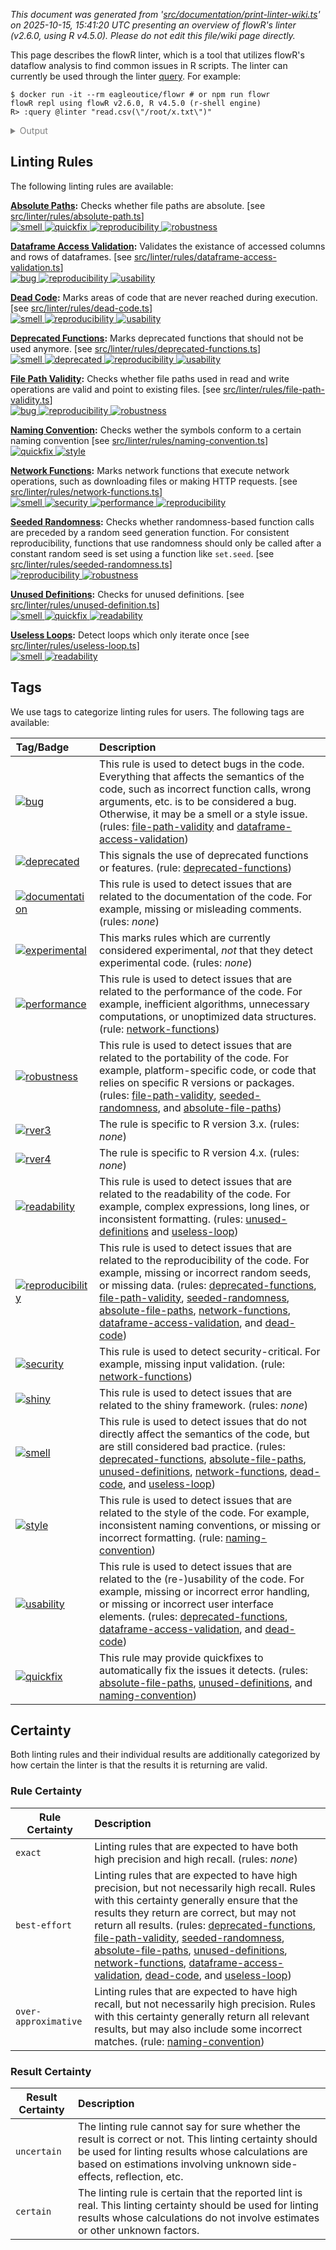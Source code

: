 _This document was generated from '[src/documentation/print-linter-wiki.ts](https://github.com/flowr-analysis/flowr/tree/main//src/documentation/print-linter-wiki.ts)' on 2025-10-15, 15:41:20 UTC presenting an overview of flowR's linter (v2.6.0, using R v4.5.0). Please do not edit this file/wiki page directly._

This page describes the flowR linter, which is a tool that utilizes flowR's dataflow analysis to find common issues in R scripts. The linter can currently be used through the linter [query](https://github.com/flowr-analysis/flowr/wiki/Query%20API).
For example:



```shell
$ docker run -it --rm eagleoutice/flowr # or npm run flowr 
flowR repl using flowR v2.6.0, R v4.5.0 (r-shell engine)
R> :query @linter "read.csv(\"/root/x.txt\")"
```

<details>
<summary style='color:gray'>Output</summary>


```text
Query: [;1mlinter[0m (14 ms)
   ╰ **Deprecated Functions** (deprecated-functions):
       ╰ Error during execution of Rule: unable to parse R code (see the log for more information) for request {"request":"text","content":"@linter read.csv(\"/root/x.txt\")"}}
 Report a Bug: https://github.com/flowr-analysis/flowr/issues/new?body=%3C!%2D%2D%20Please%20describe%20your%20issue%20in%20more%20detail%20below!%20%2D%2D%3E%0A%0A%0A%3C!%2D%2D%20Automatically%20generated%20issue%20metadata%2C%20please%20do%20not%20edit%20or%20delete%20content%20below%20this%20line%20%2D%2D%3E%0A%2D%2D%2D%0A%0AflowR%20version%3A%202.6.0%0Anode%20version%3A%20v22.14.0%0Anode%20arch%3A%20x64%0Anode%20platform%3A%20linux%0Amessage%3A%20%60unable%20to%20parse%20R%20code%20%28see%20the%20log%20for%20more%20information%29%20for%20request%20%7B%22request%22%3A%22text%22%2C%22content%22%3A%22%40linter%20read.csv%28%5C%22%2Froot%2Fx.txt%5C%22%29%22%7D%7D%60%0Astack%20trace%3A%0A%60%60%60%0A%20%20%20%20at%20guard%20%28%3C%3E%2Fsrc%2Futil%2Fassert.ts%3A75%3A9%29%0A%20%20%20%20at%20guardRetrievedOutput%20%28%3C%3E%2Fsrc%2Fr%2Dbridge%2Fretriever.ts%3A210%3A7%29%0A%20%20%20%20at%20%2Fhome%2Frunner%2Fwork%2Fflowr%2Fflowr%2Fsrc%2Fr%2Dbridge%2Fretriever.ts%3A174%3A4%0A%20%20%20%20at%20processTicksAndRejections%20%28node%3Ainternal%2Fprocess%2Ftask_queues%3A105%3A5%29%0A%20%20%20%20at%20async%20Object.parseRequests%20%5Bas%20processor%5D%20%28%3C%3E%2Fsrc%2Fr%2Dbridge%2Fparser.ts%3A58%3A18%29%0A%20%20%20%20at%20async%20PipelineExecutor.nextStep%20%28%3C%3E%2Fsrc%2Fcore%2Fpipeline%2Dexecutor.ts%3A205%3A25%29%0A%20%20%20%20at%20async%20FlowrAnalyzerCache.runTapeUntil%20%28%3C%3E%2Fsrc%2Fproject%2Fcache%2Fflowr%2Danalyzer%2Dcache.ts%3A99%3A4%29%0A%20%20%20%20at%20async%20getAllNodes%20%28%3C%3E%2Fsrc%2Fsearch%2Fsearch%2Dexecutor%2Fsearch%2Dgenerators.ts%3A47%3A20%29%0A%60%60%60%0A%0A%2D%2D%2D%0A%09
   ╰ **File Path Validity** (file-path-validity):
       ╰ Error during execution of Rule: Cannot read properties of undefined (reading 'library')
   ╰ **Seeded Randomness** (seeded-randomness):
       ╰ Error during execution of Rule: unable to parse R code (see the log for more information) for request {"request":"text","content":"@linter read.csv(\"/root/x.txt\")"}}
 Report a Bug: https://github.com/flowr-analysis/flowr/issues/new?body=%3C!%2D%2D%20Please%20describe%20your%20issue%20in%20more%20detail%20below!%20%2D%2D%3E%0A%0A%0A%3C!%2D%2D%20Automatically%20generated%20issue%20metadata%2C%20please%20do%20not%20edit%20or%20delete%20content%20below%20this%20line%20%2D%2D%3E%0A%2D%2D%2D%0A%0AflowR%20version%3A%202.6.0%0Anode%20version%3A%20v22.14.0%0Anode%20arch%3A%20x64%0Anode%20platform%3A%20linux%0Amessage%3A%20%60unable%20to%20parse%20R%20code%20%28see%20the%20log%20for%20more%20information%29%20for%20request%20%7B%22request%22%3A%22text%22%2C%22content%22%3A%22%40linter%20read.csv%28%5C%22%2Froot%2Fx.txt%5C%22%29%22%7D%7D%60%0Astack%20trace%3A%0A%60%60%60%0A%20%20%20%20at%20guard%20%28%3C%3E%2Fsrc%2Futil%2Fassert.ts%3A75%3A9%29%0A%20%20%20%20at%20guardRetrievedOutput%20%28%3C%3E%2Fsrc%2Fr%2Dbridge%2Fretriever.ts%3A210%3A7%29%0A%20%20%20%20at%20%2Fhome%2Frunner%2Fwork%2Fflowr%2Fflowr%2Fsrc%2Fr%2Dbridge%2Fretriever.ts%3A174%3A4%0A%20%20%20%20at%20processTicksAndRejections%20%28node%3Ainternal%2Fprocess%2Ftask_queues%3A105%3A5%29%0A%20%20%20%20at%20async%20Object.parseRequests%20%5Bas%20processor%5D%20%28%3C%3E%2Fsrc%2Fr%2Dbridge%2Fparser.ts%3A58%3A18%29%0A%20%20%20%20at%20async%20PipelineExecutor.nextStep%20%28%3C%3E%2Fsrc%2Fcore%2Fpipeline%2Dexecutor.ts%3A205%3A25%29%0A%20%20%20%20at%20async%20FlowrAnalyzerCache.runTapeUntil%20%28%3C%3E%2Fsrc%2Fproject%2Fcache%2Fflowr%2Danalyzer%2Dcache.ts%3A99%3A4%29%0A%20%20%20%20at%20async%20getAllNodes%20%28%3C%3E%2Fsrc%2Fsearch%2Fsearch%2Dexecutor%2Fsearch%2Dgenerators.ts%3A47%3A20%29%0A%60%60%60%0A%0A%2D%2D%2D%0A%09
   ╰ **Absolute Paths** (absolute-file-paths):
       ╰ Error during execution of Rule: Cannot read properties of undefined (reading 'library')
   ╰ **Unused Definitions** (unused-definitions):
       ╰ Error during execution of Rule: unable to parse R code (see the log for more information) for request {"request":"text","content":"@linter read.csv(\"/root/x.txt\")"}}
 Report a Bug: https://github.com/flowr-analysis/flowr/issues/new?body=%3C!%2D%2D%20Please%20describe%20your%20issue%20in%20more%20detail%20below!%20%2D%2D%3E%0A%0A%0A%3C!%2D%2D%20Automatically%20generated%20issue%20metadata%2C%20please%20do%20not%20edit%20or%20delete%20content%20below%20this%20line%20%2D%2D%3E%0A%2D%2D%2D%0A%0AflowR%20version%3A%202.6.0%0Anode%20version%3A%20v22.14.0%0Anode%20arch%3A%20x64%0Anode%20platform%3A%20linux%0Amessage%3A%20%60unable%20to%20parse%20R%20code%20%28see%20the%20log%20for%20more%20information%29%20for%20request%20%7B%22request%22%3A%22text%22%2C%22content%22%3A%22%40linter%20read.csv%28%5C%22%2Froot%2Fx.txt%5C%22%29%22%7D%7D%60%0Astack%20trace%3A%0A%60%60%60%0A%20%20%20%20at%20guard%20%28%3C%3E%2Fsrc%2Futil%2Fassert.ts%3A75%3A9%29%0A%20%20%20%20at%20guardRetrievedOutput%20%28%3C%3E%2Fsrc%2Fr%2Dbridge%2Fretriever.ts%3A210%3A7%29%0A%20%20%20%20at%20%2Fhome%2Frunner%2Fwork%2Fflowr%2Fflowr%2Fsrc%2Fr%2Dbridge%2Fretriever.ts%3A174%3A4%0A%20%20%20%20at%20processTicksAndRejections%20%28node%3Ainternal%2Fprocess%2Ftask_queues%3A105%3A5%29%0A%20%20%20%20at%20async%20Object.parseRequests%20%5Bas%20processor%5D%20%28%3C%3E%2Fsrc%2Fr%2Dbridge%2Fparser.ts%3A58%3A18%29%0A%20%20%20%20at%20async%20PipelineExecutor.nextStep%20%28%3C%3E%2Fsrc%2Fcore%2Fpipeline%2Dexecutor.ts%3A205%3A25%29%0A%20%20%20%20at%20async%20FlowrAnalyzerCache.runTapeUntil%20%28%3C%3E%2Fsrc%2Fproject%2Fcache%2Fflowr%2Danalyzer%2Dcache.ts%3A99%3A4%29%0A%20%20%20%20at%20async%20getAllNodes%20%28%3C%3E%2Fsrc%2Fsearch%2Fsearch%2Dexecutor%2Fsearch%2Dgenerators.ts%3A47%3A20%29%0A%60%60%60%0A%0A%2D%2D%2D%0A%09
   ╰ **Naming Convention** (naming-convention):
       ╰ Error during execution of Rule: unable to parse R code (see the log for more information) for request {"request":"text","content":"@linter read.csv(\"/root/x.txt\")"}}
 Report a Bug: https://github.com/flowr-analysis/flowr/issues/new?body=%3C!%2D%2D%20Please%20describe%20your%20issue%20in%20more%20detail%20below!%20%2D%2D%3E%0A%0A%0A%3C!%2D%2D%20Automatically%20generated%20issue%20metadata%2C%20please%20do%20not%20edit%20or%20delete%20content%20below%20this%20line%20%2D%2D%3E%0A%2D%2D%2D%0A%0AflowR%20version%3A%202.6.0%0Anode%20version%3A%20v22.14.0%0Anode%20arch%3A%20x64%0Anode%20platform%3A%20linux%0Amessage%3A%20%60unable%20to%20parse%20R%20code%20%28see%20the%20log%20for%20more%20information%29%20for%20request%20%7B%22request%22%3A%22text%22%2C%22content%22%3A%22%40linter%20read.csv%28%5C%22%2Froot%2Fx.txt%5C%22%29%22%7D%7D%60%0Astack%20trace%3A%0A%60%60%60%0A%20%20%20%20at%20guard%20%28%3C%3E%2Fsrc%2Futil%2Fassert.ts%3A75%3A9%29%0A%20%20%20%20at%20guardRetrievedOutput%20%28%3C%3E%2Fsrc%2Fr%2Dbridge%2Fretriever.ts%3A210%3A7%29%0A%20%20%20%20at%20%2Fhome%2Frunner%2Fwork%2Fflowr%2Fflowr%2Fsrc%2Fr%2Dbridge%2Fretriever.ts%3A174%3A4%0A%20%20%20%20at%20processTicksAndRejections%20%28node%3Ainternal%2Fprocess%2Ftask_queues%3A105%3A5%29%0A%20%20%20%20at%20async%20Object.parseRequests%20%5Bas%20processor%5D%20%28%3C%3E%2Fsrc%2Fr%2Dbridge%2Fparser.ts%3A58%3A18%29%0A%20%20%20%20at%20async%20PipelineExecutor.nextStep%20%28%3C%3E%2Fsrc%2Fcore%2Fpipeline%2Dexecutor.ts%3A205%3A25%29%0A%20%20%20%20at%20async%20FlowrAnalyzerCache.runTapeUntil%20%28%3C%3E%2Fsrc%2Fproject%2Fcache%2Fflowr%2Danalyzer%2Dcache.ts%3A99%3A4%29%0A%20%20%20%20at%20async%20getAllNodes%20%28%3C%3E%2Fsrc%2Fsearch%2Fsearch%2Dexecutor%2Fsearch%2Dgenerators.ts%3A47%3A20%29%0A%60%60%60%0A%0A%2D%2D%2D%0A%09
   ╰ **Network Functions** (network-functions):
       ╰ Error during execution of Rule: unable to parse R code (see the log for more information) for request {"request":"text","content":"@linter read.csv(\"/root/x.txt\")"}}
 Report a Bug: https://github.com/flowr-analysis/flowr/issues/new?body=%3C!%2D%2D%20Please%20describe%20your%20issue%20in%20more%20detail%20below!%20%2D%2D%3E%0A%0A%0A%3C!%2D%2D%20Automatically%20generated%20issue%20metadata%2C%20please%20do%20not%20edit%20or%20delete%20content%20below%20this%20line%20%2D%2D%3E%0A%2D%2D%2D%0A%0AflowR%20version%3A%202.6.0%0Anode%20version%3A%20v22.14.0%0Anode%20arch%3A%20x64%0Anode%20platform%3A%20linux%0Amessage%3A%20%60unable%20to%20parse%20R%20code%20%28see%20the%20log%20for%20more%20information%29%20for%20request%20%7B%22request%22%3A%22text%22%2C%22content%22%3A%22%40linter%20read.csv%28%5C%22%2Froot%2Fx.txt%5C%22%29%22%7D%7D%60%0Astack%20trace%3A%0A%60%60%60%0A%20%20%20%20at%20guard%20%28%3C%3E%2Fsrc%2Futil%2Fassert.ts%3A75%3A9%29%0A%20%20%20%20at%20guardRetrievedOutput%20%28%3C%3E%2Fsrc%2Fr%2Dbridge%2Fretriever.ts%3A210%3A7%29%0A%20%20%20%20at%20%2Fhome%2Frunner%2Fwork%2Fflowr%2Fflowr%2Fsrc%2Fr%2Dbridge%2Fretriever.ts%3A174%3A4%0A%20%20%20%20at%20processTicksAndRejections%20%28node%3Ainternal%2Fprocess%2Ftask_queues%3A105%3A5%29%0A%20%20%20%20at%20async%20Object.parseRequests%20%5Bas%20processor%5D%20%28%3C%3E%2Fsrc%2Fr%2Dbridge%2Fparser.ts%3A58%3A18%29%0A%20%20%20%20at%20async%20PipelineExecutor.nextStep%20%28%3C%3E%2Fsrc%2Fcore%2Fpipeline%2Dexecutor.ts%3A205%3A25%29%0A%20%20%20%20at%20async%20FlowrAnalyzerCache.runTapeUntil%20%28%3C%3E%2Fsrc%2Fproject%2Fcache%2Fflowr%2Danalyzer%2Dcache.ts%3A99%3A4%29%0A%20%20%20%20at%20async%20getAllNodes%20%28%3C%3E%2Fsrc%2Fsearch%2Fsearch%2Dexecutor%2Fsearch%2Dgenerators.ts%3A47%3A20%29%0A%60%60%60%0A%0A%2D%2D%2D%0A%09
   ╰ **Dataframe Access Validation** (dataframe-access-validation):
       ╰ Error during execution of Rule: unable to parse R code (see the log for more information) for request {"request":"text","content":"@linter read.csv(\"/root/x.txt\")"}}
 Report a Bug: https://github.com/flowr-analysis/flowr/issues/new?body=%3C!%2D%2D%20Please%20describe%20your%20issue%20in%20more%20detail%20below!%20%2D%2D%3E%0A%0A%0A%3C!%2D%2D%20Automatically%20generated%20issue%20metadata%2C%20please%20do%20not%20edit%20or%20delete%20content%20below%20this%20line%20%2D%2D%3E%0A%2D%2D%2D%0A%0AflowR%20version%3A%202.6.0%0Anode%20version%3A%20v22.14.0%0Anode%20arch%3A%20x64%0Anode%20platform%3A%20linux%0Amessage%3A%20%60unable%20to%20parse%20R%20code%20%28see%20the%20log%20for%20more%20information%29%20for%20request%20%7B%22request%22%3A%22text%22%2C%22content%22%3A%22%40linter%20read.csv%28%5C%22%2Froot%2Fx.txt%5C%22%29%22%7D%7D%60%0Astack%20trace%3A%0A%60%60%60%0A%20%20%20%20at%20guard%20%28%3C%3E%2Fsrc%2Futil%2Fassert.ts%3A75%3A9%29%0A%20%20%20%20at%20guardRetrievedOutput%20%28%3C%3E%2Fsrc%2Fr%2Dbridge%2Fretriever.ts%3A210%3A7%29%0A%20%20%20%20at%20%2Fhome%2Frunner%2Fwork%2Fflowr%2Fflowr%2Fsrc%2Fr%2Dbridge%2Fretriever.ts%3A174%3A4%0A%20%20%20%20at%20processTicksAndRejections%20%28node%3Ainternal%2Fprocess%2Ftask_queues%3A105%3A5%29%0A%20%20%20%20at%20async%20Object.parseRequests%20%5Bas%20processor%5D%20%28%3C%3E%2Fsrc%2Fr%2Dbridge%2Fparser.ts%3A58%3A18%29%0A%20%20%20%20at%20async%20PipelineExecutor.nextStep%20%28%3C%3E%2Fsrc%2Fcore%2Fpipeline%2Dexecutor.ts%3A205%3A25%29%0A%20%20%20%20at%20async%20FlowrAnalyzerCache.runTapeUntil%20%28%3C%3E%2Fsrc%2Fproject%2Fcache%2Fflowr%2Danalyzer%2Dcache.ts%3A99%3A4%29%0A%20%20%20%20at%20async%20getAllNodes%20%28%3C%3E%2Fsrc%2Fsearch%2Fsearch%2Dexecutor%2Fsearch%2Dgenerators.ts%3A47%3A20%29%0A%60%60%60%0A%0A%2D%2D%2D%0A%09
   ╰ **Dead Code** (dead-code):
       ╰ Error during execution of Rule: unable to parse R code (see the log for more information) for request {"request":"text","content":"@linter read.csv(\"/root/x.txt\")"}}
 Report a Bug: https://github.com/flowr-analysis/flowr/issues/new?body=%3C!%2D%2D%20Please%20describe%20your%20issue%20in%20more%20detail%20below!%20%2D%2D%3E%0A%0A%0A%3C!%2D%2D%20Automatically%20generated%20issue%20metadata%2C%20please%20do%20not%20edit%20or%20delete%20content%20below%20this%20line%20%2D%2D%3E%0A%2D%2D%2D%0A%0AflowR%20version%3A%202.6.0%0Anode%20version%3A%20v22.14.0%0Anode%20arch%3A%20x64%0Anode%20platform%3A%20linux%0Amessage%3A%20%60unable%20to%20parse%20R%20code%20%28see%20the%20log%20for%20more%20information%29%20for%20request%20%7B%22request%22%3A%22text%22%2C%22content%22%3A%22%40linter%20read.csv%28%5C%22%2Froot%2Fx.txt%5C%22%29%22%7D%7D%60%0Astack%20trace%3A%0A%60%60%60%0A%20%20%20%20at%20guard%20%28%3C%3E%2Fsrc%2Futil%2Fassert.ts%3A75%3A9%29%0A%20%20%20%20at%20guardRetrievedOutput%20%28%3C%3E%2Fsrc%2Fr%2Dbridge%2Fretriever.ts%3A210%3A7%29%0A%20%20%20%20at%20%2Fhome%2Frunner%2Fwork%2Fflowr%2Fflowr%2Fsrc%2Fr%2Dbridge%2Fretriever.ts%3A174%3A4%0A%20%20%20%20at%20processTicksAndRejections%20%28node%3Ainternal%2Fprocess%2Ftask_queues%3A105%3A5%29%0A%20%20%20%20at%20async%20Object.parseRequests%20%5Bas%20processor%5D%20%28%3C%3E%2Fsrc%2Fr%2Dbridge%2Fparser.ts%3A58%3A18%29%0A%20%20%20%20at%20async%20PipelineExecutor.nextStep%20%28%3C%3E%2Fsrc%2Fcore%2Fpipeline%2Dexecutor.ts%3A205%3A25%29%0A%20%20%20%20at%20async%20FlowrAnalyzerCache.runTapeUntil%20%28%3C%3E%2Fsrc%2Fproject%2Fcache%2Fflowr%2Danalyzer%2Dcache.ts%3A99%3A4%29%0A%20%20%20%20at%20async%20getAllNodes%20%28%3C%3E%2Fsrc%2Fsearch%2Fsearch%2Dexecutor%2Fsearch%2Dgenerators.ts%3A47%3A20%29%0A%60%60%60%0A%0A%2D%2D%2D%0A%09
   ╰ **Useless Loops** (useless-loop):
       ╰ Error during execution of Rule: unable to parse R code (see the log for more information) for request {"request":"text","content":"@linter read.csv(\"/root/x.txt\")"}}
 Report a Bug: https://github.com/flowr-analysis/flowr/issues/new?body=%3C!%2D%2D%20Please%20describe%20your%20issue%20in%20more%20detail%20below!%20%2D%2D%3E%0A%0A%0A%3C!%2D%2D%20Automatically%20generated%20issue%20metadata%2C%20please%20do%20not%20edit%20or%20delete%20content%20below%20this%20line%20%2D%2D%3E%0A%2D%2D%2D%0A%0AflowR%20version%3A%202.6.0%0Anode%20version%3A%20v22.14.0%0Anode%20arch%3A%20x64%0Anode%20platform%3A%20linux%0Amessage%3A%20%60unable%20to%20parse%20R%20code%20%28see%20the%20log%20for%20more%20information%29%20for%20request%20%7B%22request%22%3A%22text%22%2C%22content%22%3A%22%40linter%20read.csv%28%5C%22%2Froot%2Fx.txt%5C%22%29%22%7D%7D%60%0Astack%20trace%3A%0A%60%60%60%0A%20%20%20%20at%20guard%20%28%3C%3E%2Fsrc%2Futil%2Fassert.ts%3A75%3A9%29%0A%20%20%20%20at%20guardRetrievedOutput%20%28%3C%3E%2Fsrc%2Fr%2Dbridge%2Fretriever.ts%3A210%3A7%29%0A%20%20%20%20at%20%2Fhome%2Frunner%2Fwork%2Fflowr%2Fflowr%2Fsrc%2Fr%2Dbridge%2Fretriever.ts%3A174%3A4%0A%20%20%20%20at%20processTicksAndRejections%20%28node%3Ainternal%2Fprocess%2Ftask_queues%3A105%3A5%29%0A%20%20%20%20at%20async%20Object.parseRequests%20%5Bas%20processor%5D%20%28%3C%3E%2Fsrc%2Fr%2Dbridge%2Fparser.ts%3A58%3A18%29%0A%20%20%20%20at%20async%20PipelineExecutor.nextStep%20%28%3C%3E%2Fsrc%2Fcore%2Fpipeline%2Dexecutor.ts%3A205%3A25%29%0A%20%20%20%20at%20async%20FlowrAnalyzerCache.runTapeUntil%20%28%3C%3E%2Fsrc%2Fproject%2Fcache%2Fflowr%2Danalyzer%2Dcache.ts%3A99%3A4%29%0A%20%20%20%20at%20async%20getAllNodes%20%28%3C%3E%2Fsrc%2Fsearch%2Fsearch%2Dexecutor%2Fsearch%2Dgenerators.ts%3A47%3A20%29%0A%60%60%60%0A%0A%2D%2D%2D%0A%09
[;3mAll queries together required ≈14 ms (1ms accuracy, total 17 ms)[0m[0m
```



The linter will analyze the code and return any issues found.
Formatted more nicely, this returns:




```json
[ { "type": "linter" } ]
```


(This query can be shortened to `@linter` when used within the REPL command <span title="Description (Repl Command): Query the given R code, start with 'file://' to indicate a file. The query is to be a valid query in json format (use 'help' to get more information).">`:query`</span>).



_Results (prettified and summarized):_

Query: **linter** (27 ms)\
&nbsp;&nbsp;&nbsp;╰ **Deprecated Functions** (deprecated-functions):\
&nbsp;&nbsp;&nbsp;&nbsp;&nbsp;&nbsp;&nbsp;╰ _Metadata_: <code>{"totalCalls":0,"totalFunctionDefinitions":0,"searchTimeMs":14,"processTimeMs":0}</code>\
&nbsp;&nbsp;&nbsp;╰ **File Path Validity** (file-path-validity):\
&nbsp;&nbsp;&nbsp;&nbsp;&nbsp;&nbsp;&nbsp;╰ certain:\
&nbsp;&nbsp;&nbsp;&nbsp;&nbsp;&nbsp;&nbsp;&nbsp;&nbsp;&nbsp;&nbsp;╰ Path `/root/x.txt` at 1.1-23\
&nbsp;&nbsp;&nbsp;&nbsp;&nbsp;&nbsp;&nbsp;╰ _Metadata_: <code>{"totalReads":1,"totalUnknown":0,"totalWritesBeforeAlways":0,"totalValid":0,"searchTimeMs":5,"processTimeMs":0}</code>\
&nbsp;&nbsp;&nbsp;╰ **Seeded Randomness** (seeded-randomness):\
&nbsp;&nbsp;&nbsp;&nbsp;&nbsp;&nbsp;&nbsp;╰ _Metadata_: <code>{"consumerCalls":0,"callsWithFunctionProducers":0,"callsWithAssignmentProducers":0,"callsWithNonConstantProducers":0,"searchTimeMs":1,"processTimeMs":0}</code>\
&nbsp;&nbsp;&nbsp;╰ **Absolute Paths** (absolute-file-paths):\
&nbsp;&nbsp;&nbsp;&nbsp;&nbsp;&nbsp;&nbsp;╰ certain:\
&nbsp;&nbsp;&nbsp;&nbsp;&nbsp;&nbsp;&nbsp;&nbsp;&nbsp;&nbsp;&nbsp;╰ Path `/root/x.txt` at 1.1-23\
&nbsp;&nbsp;&nbsp;&nbsp;&nbsp;&nbsp;&nbsp;╰ _Metadata_: <code>{"totalConsidered":1,"totalUnknown":0,"searchTimeMs":2,"processTimeMs":0}</code>\
&nbsp;&nbsp;&nbsp;╰ **Unused Definitions** (unused-definitions):\
&nbsp;&nbsp;&nbsp;&nbsp;&nbsp;&nbsp;&nbsp;╰ _Metadata_: <code>{"totalConsidered":0,"searchTimeMs":0,"processTimeMs":0}</code>\
&nbsp;&nbsp;&nbsp;╰ **Naming Convention** (naming-convention):\
&nbsp;&nbsp;&nbsp;&nbsp;&nbsp;&nbsp;&nbsp;╰ _Metadata_: <code>{"numMatches":0,"numBreak":0,"searchTimeMs":0,"processTimeMs":0}</code>\
&nbsp;&nbsp;&nbsp;╰ **Network Functions** (network-functions):\
&nbsp;&nbsp;&nbsp;&nbsp;&nbsp;&nbsp;&nbsp;╰ _Metadata_: <code>{"totalCalls":0,"totalFunctionDefinitions":0,"searchTimeMs":0,"processTimeMs":1}</code>\
&nbsp;&nbsp;&nbsp;╰ **Dataframe Access Validation** (dataframe-access-validation):\
&nbsp;&nbsp;&nbsp;&nbsp;&nbsp;&nbsp;&nbsp;╰ _Metadata_: <code>{"numOperations":0,"numAccesses":0,"totalAccessed":0,"searchTimeMs":0,"processTimeMs":2}</code>\
&nbsp;&nbsp;&nbsp;╰ **Dead Code** (dead-code):\
&nbsp;&nbsp;&nbsp;&nbsp;&nbsp;&nbsp;&nbsp;╰ _Metadata_: <code>{"consideredNodes":5,"searchTimeMs":1,"processTimeMs":0}</code>\
&nbsp;&nbsp;&nbsp;╰ **Useless Loops** (useless-loop):\
&nbsp;&nbsp;&nbsp;&nbsp;&nbsp;&nbsp;&nbsp;╰ _Metadata_: <code>{"numOfUselessLoops":0,"searchTimeMs":0,"processTimeMs":0}</code>\
_All queries together required ≈27 ms (1ms accuracy, total 29 ms)_

<details> <summary style="color:gray">Show Detailed Results as Json</summary>

The analysis required _28.6 ms_ (including parsing and normalization and the query) within the generation environment.	

In general, the JSON contains the Ids of the nodes in question as they are present in the normalized AST or the dataflow graph of flowR.
Please consult the [Interface](https://github.com/flowr-analysis/flowr/wiki/Interface) wiki page for more information on how to get those.




```json
{
  "linter": {
    "results": {
      "deprecated-functions": {
        "results": [],
        ".meta": {
          "totalCalls": 0,
          "totalFunctionDefinitions": 0,
          "searchTimeMs": 14,
          "processTimeMs": 0
        }
      },
      "file-path-validity": {
        "results": [
          {
            "range": [
              1,
              1,
              1,
              23
            ],
            "filePath": "/root/x.txt",
            "certainty": "certain"
          }
        ],
        ".meta": {
          "totalReads": 1,
          "totalUnknown": 0,
          "totalWritesBeforeAlways": 0,
          "totalValid": 0,
          "searchTimeMs": 5,
          "processTimeMs": 0
        }
      },
      "seeded-randomness": {
        "results": [],
        ".meta": {
          "consumerCalls": 0,
          "callsWithFunctionProducers": 0,
          "callsWithAssignmentProducers": 0,
          "callsWithNonConstantProducers": 0,
          "searchTimeMs": 1,
          "processTimeMs": 0
        }
      },
      "absolute-file-paths": {
        "results": [
          {
            "certainty": "certain",
            "filePath": "/root/x.txt",
            "range": [
              1,
              1,
              1,
              23
            ]
          }
        ],
        ".meta": {
          "totalConsidered": 1,
          "totalUnknown": 0,
          "searchTimeMs": 2,
          "processTimeMs": 0
        }
      },
      "unused-definitions": {
        "results": [],
        ".meta": {
          "totalConsidered": 0,
          "searchTimeMs": 0,
          "processTimeMs": 0
        }
      },
      "naming-convention": {
        "results": [],
        ".meta": {
          "numMatches": 0,
          "numBreak": 0,
          "searchTimeMs": 0,
          "processTimeMs": 0
        }
      },
      "network-functions": {
        "results": [],
        ".meta": {
          "totalCalls": 0,
          "totalFunctionDefinitions": 0,
          "searchTimeMs": 0,
          "processTimeMs": 1
        }
      },
      "dataframe-access-validation": {
        "results": [],
        ".meta": {
          "numOperations": 0,
          "numAccesses": 0,
          "totalAccessed": 0,
          "searchTimeMs": 0,
          "processTimeMs": 2
        }
      },
      "dead-code": {
        "results": [],
        ".meta": {
          "consideredNodes": 5,
          "searchTimeMs": 1,
          "processTimeMs": 0
        }
      },
      "useless-loop": {
        "results": [],
        ".meta": {
          "numOfUselessLoops": 0,
          "searchTimeMs": 0,
          "processTimeMs": 0
        }
      }
    },
    ".meta": {
      "timing": 27
    }
  },
  ".meta": {
    "timing": 27
  }
}
```



</details>





	
		

</details>



<h2 id="linting-rules">Linting Rules</h2>

The following linting rules are available:



**[Absolute Paths](https://github.com/flowr-analysis/flowr/wiki/lint-absolute-file-paths):** Checks whether file paths are absolute. [see <a href="https://github.com/flowr-analysis/flowr/tree/main//src/linter/rules/absolute-path.ts#L115">src/linter/rules/absolute-path.ts</a>]\
	<span title="This rule is used to detect issues that do not directly affect the semantics of the code, but are still considered bad practice."><a href='#smell'>![smell](https://img.shields.io/badge/smell-yellow) </a></span> <span title="This rule may provide quickfixes to automatically fix the issues it detects."><a href='#quickfix'>![quickfix](https://img.shields.io/badge/quickfix-lightgray) </a></span> <span title="This rule is used to detect issues that are related to the reproducibility of the code. For example, missing or incorrect random seeds, or missing data."><a href='#reproducibility'>![reproducibility](https://img.shields.io/badge/reproducibility-teal) </a></span> <span title="This rule is used to detect issues that are related to the portability of the code. For example, platform-specific code, or code that relies on specific R versions or packages."><a href='#robustness'>![robustness](https://img.shields.io/badge/robustness-teal) </a></span>

**[Dataframe Access Validation](https://github.com/flowr-analysis/flowr/wiki/lint-dataframe-access-validation):** Validates the existance of accessed columns and rows of dataframes. [see <a href="https://github.com/flowr-analysis/flowr/tree/main//src/linter/rules/dataframe-access-validation.ts#L70">src/linter/rules/dataframe-access-validation.ts</a>]\
	<span title="This rule is used to detect bugs in the code. Everything that affects the semantics of the code, such as incorrect function calls, wrong arguments, etc. is to be considered a bug. Otherwise, it may be a smell or a style issue."><a href='#bug'>![bug](https://img.shields.io/badge/bug-red) </a></span> <span title="This rule is used to detect issues that are related to the reproducibility of the code. For example, missing or incorrect random seeds, or missing data."><a href='#reproducibility'>![reproducibility](https://img.shields.io/badge/reproducibility-teal) </a></span> <span title="This rule is used to detect issues that are related to the (re-)usability of the code. For example, missing or incorrect error handling, or missing or incorrect user interface elements."><a href='#usability'>![usability](https://img.shields.io/badge/usability-teal) </a></span>

**[Dead Code](https://github.com/flowr-analysis/flowr/wiki/lint-dead-code):** Marks areas of code that are never reached during execution. [see <a href="https://github.com/flowr-analysis/flowr/tree/main//src/linter/rules/dead-code.ts#L28">src/linter/rules/dead-code.ts</a>]\
	<span title="This rule is used to detect issues that do not directly affect the semantics of the code, but are still considered bad practice."><a href='#smell'>![smell](https://img.shields.io/badge/smell-yellow) </a></span> <span title="This rule is used to detect issues that are related to the reproducibility of the code. For example, missing or incorrect random seeds, or missing data."><a href='#reproducibility'>![reproducibility](https://img.shields.io/badge/reproducibility-teal) </a></span> <span title="This rule is used to detect issues that are related to the (re-)usability of the code. For example, missing or incorrect error handling, or missing or incorrect user interface elements."><a href='#usability'>![usability](https://img.shields.io/badge/usability-teal) </a></span>

**[Deprecated Functions](https://github.com/flowr-analysis/flowr/wiki/lint-deprecated-functions):** Marks deprecated functions that should not be used anymore. [see <a href="https://github.com/flowr-analysis/flowr/tree/main//src/linter/rules/deprecated-functions.ts#L6">src/linter/rules/deprecated-functions.ts</a>]\
	<span title="This rule is used to detect issues that do not directly affect the semantics of the code, but are still considered bad practice."><a href='#smell'>![smell](https://img.shields.io/badge/smell-yellow) </a></span> <span title="This signals the use of deprecated functions or features."><a href='#deprecated'>![deprecated](https://img.shields.io/badge/deprecated-teal) </a></span> <span title="This rule is used to detect issues that are related to the reproducibility of the code. For example, missing or incorrect random seeds, or missing data."><a href='#reproducibility'>![reproducibility](https://img.shields.io/badge/reproducibility-teal) </a></span> <span title="This rule is used to detect issues that are related to the (re-)usability of the code. For example, missing or incorrect error handling, or missing or incorrect user interface elements."><a href='#usability'>![usability](https://img.shields.io/badge/usability-teal) </a></span>

**[File Path Validity](https://github.com/flowr-analysis/flowr/wiki/lint-file-path-validity):** Checks whether file paths used in read and write operations are valid and point to existing files. [see <a href="https://github.com/flowr-analysis/flowr/tree/main//src/linter/rules/file-path-validity.ts#L47">src/linter/rules/file-path-validity.ts</a>]\
	<span title="This rule is used to detect bugs in the code. Everything that affects the semantics of the code, such as incorrect function calls, wrong arguments, etc. is to be considered a bug. Otherwise, it may be a smell or a style issue."><a href='#bug'>![bug](https://img.shields.io/badge/bug-red) </a></span> <span title="This rule is used to detect issues that are related to the reproducibility of the code. For example, missing or incorrect random seeds, or missing data."><a href='#reproducibility'>![reproducibility](https://img.shields.io/badge/reproducibility-teal) </a></span> <span title="This rule is used to detect issues that are related to the portability of the code. For example, platform-specific code, or code that relies on specific R versions or packages."><a href='#robustness'>![robustness](https://img.shields.io/badge/robustness-teal) </a></span>

**[Naming Convention](https://github.com/flowr-analysis/flowr/wiki/lint-naming-convention):** Checks wether the symbols conform to a certain naming convention [see <a href="https://github.com/flowr-analysis/flowr/tree/main//src/linter/rules/naming-convention.ts#L186">src/linter/rules/naming-convention.ts</a>]\
	<span title="This rule may provide quickfixes to automatically fix the issues it detects."><a href='#quickfix'>![quickfix](https://img.shields.io/badge/quickfix-lightgray) </a></span> <span title="This rule is used to detect issues that are related to the style of the code. For example, inconsistent naming conventions, or missing or incorrect formatting."><a href='#style'>![style](https://img.shields.io/badge/style-teal) </a></span>

**[Network Functions](https://github.com/flowr-analysis/flowr/wiki/lint-network-functions):** Marks network functions that execute network operations, such as downloading files or making HTTP requests. [see <a href="https://github.com/flowr-analysis/flowr/tree/main//src/linter/rules/network-functions.ts#L15">src/linter/rules/network-functions.ts</a>]\
	<span title="This rule is used to detect issues that do not directly affect the semantics of the code, but are still considered bad practice."><a href='#smell'>![smell](https://img.shields.io/badge/smell-yellow) </a></span> <span title="This rule is used to detect security-critical. For example, missing input validation."><a href='#security'>![security](https://img.shields.io/badge/security-orange) </a></span> <span title="This rule is used to detect issues that are related to the performance of the code. For example, inefficient algorithms, unnecessary computations, or unoptimized data structures."><a href='#performance'>![performance](https://img.shields.io/badge/performance-teal) </a></span> <span title="This rule is used to detect issues that are related to the reproducibility of the code. For example, missing or incorrect random seeds, or missing data."><a href='#reproducibility'>![reproducibility](https://img.shields.io/badge/reproducibility-teal) </a></span>

**[Seeded Randomness](https://github.com/flowr-analysis/flowr/wiki/lint-seeded-randomness):** Checks whether randomness-based function calls are preceded by a random seed generation function. For consistent reproducibility, functions that use randomness should only be called after a constant random seed is set using a function like `set.seed`. [see <a href="https://github.com/flowr-analysis/flowr/tree/main//src/linter/rules/seeded-randomness.ts#L49">src/linter/rules/seeded-randomness.ts</a>]\
	<span title="This rule is used to detect issues that are related to the reproducibility of the code. For example, missing or incorrect random seeds, or missing data."><a href='#reproducibility'>![reproducibility](https://img.shields.io/badge/reproducibility-teal) </a></span> <span title="This rule is used to detect issues that are related to the portability of the code. For example, platform-specific code, or code that relies on specific R versions or packages."><a href='#robustness'>![robustness](https://img.shields.io/badge/robustness-teal) </a></span>

**[Unused Definitions](https://github.com/flowr-analysis/flowr/wiki/lint-unused-definitions):** Checks for unused definitions. [see <a href="https://github.com/flowr-analysis/flowr/tree/main//src/linter/rules/unused-definition.ts#L96">src/linter/rules/unused-definition.ts</a>]\
	<span title="This rule is used to detect issues that do not directly affect the semantics of the code, but are still considered bad practice."><a href='#smell'>![smell](https://img.shields.io/badge/smell-yellow) </a></span> <span title="This rule may provide quickfixes to automatically fix the issues it detects."><a href='#quickfix'>![quickfix](https://img.shields.io/badge/quickfix-lightgray) </a></span> <span title="This rule is used to detect issues that are related to the readability of the code. For example, complex expressions, long lines, or inconsistent formatting."><a href='#readability'>![readability](https://img.shields.io/badge/readability-teal) </a></span>

**[Useless Loops](https://github.com/flowr-analysis/flowr/wiki/lint-useless-loop):** Detect loops which only iterate once [see <a href="https://github.com/flowr-analysis/flowr/tree/main//src/linter/rules/useless-loop.ts#L26">src/linter/rules/useless-loop.ts</a>]\
	<span title="This rule is used to detect issues that do not directly affect the semantics of the code, but are still considered bad practice."><a href='#smell'>![smell](https://img.shields.io/badge/smell-yellow) </a></span> <span title="This rule is used to detect issues that are related to the readability of the code. For example, complex expressions, long lines, or inconsistent formatting."><a href='#readability'>![readability](https://img.shields.io/badge/readability-teal) </a></span>
	
<h2 id="tags">Tags</h2>

We use tags to categorize linting rules for users. The following tags are available:

| Tag/Badge&emsp;&emsp; | Description |
| --- | :-- |
| <a id="bug"></a> <span title="This rule is used to detect bugs in the code. Everything that affects the semantics of the code, such as incorrect function calls, wrong arguments, etc. is to be considered a bug. Otherwise, it may be a smell or a style issue."><a href='#bug'>![bug](https://img.shields.io/badge/bug-red) </a></span> | This rule is used to detect bugs in the code. Everything that affects the semantics of the code, such as incorrect function calls, wrong arguments, etc. is to be considered a bug. Otherwise, it may be a smell or a style issue. (rules: [file-path-validity](https://github.com/flowr-analysis/flowr/wiki/lint-file-path-validity) and [dataframe-access-validation](https://github.com/flowr-analysis/flowr/wiki/lint-dataframe-access-validation)) | 
| <a id="deprecated"></a> <span title="This signals the use of deprecated functions or features."><a href='#deprecated'>![deprecated](https://img.shields.io/badge/deprecated-teal) </a></span> | This signals the use of deprecated functions or features. (rule: [deprecated-functions](https://github.com/flowr-analysis/flowr/wiki/lint-deprecated-functions)) | 
| <a id="documentation"></a> <span title="This rule is used to detect issues that are related to the documentation of the code. For example, missing or misleading comments."><a href='#documentation'>![documentation](https://img.shields.io/badge/documentation-teal) </a></span> | This rule is used to detect issues that are related to the documentation of the code. For example, missing or misleading comments. (rules: _none_) | 
| <a id="experimental"></a> <span title="This marks rules which are currently considered experimental, _not_ that they detect experimental code."><a href='#experimental'>![experimental](https://img.shields.io/badge/experimental-teal) </a></span> | This marks rules which are currently considered experimental, _not_ that they detect experimental code. (rules: _none_) | 
| <a id="performance"></a> <span title="This rule is used to detect issues that are related to the performance of the code. For example, inefficient algorithms, unnecessary computations, or unoptimized data structures."><a href='#performance'>![performance](https://img.shields.io/badge/performance-teal) </a></span> | This rule is used to detect issues that are related to the performance of the code. For example, inefficient algorithms, unnecessary computations, or unoptimized data structures. (rule: [network-functions](https://github.com/flowr-analysis/flowr/wiki/lint-network-functions)) | 
| <a id="robustness"></a> <span title="This rule is used to detect issues that are related to the portability of the code. For example, platform-specific code, or code that relies on specific R versions or packages."><a href='#robustness'>![robustness](https://img.shields.io/badge/robustness-teal) </a></span> | This rule is used to detect issues that are related to the portability of the code. For example, platform-specific code, or code that relies on specific R versions or packages. (rules: [file-path-validity](https://github.com/flowr-analysis/flowr/wiki/lint-file-path-validity), [seeded-randomness](https://github.com/flowr-analysis/flowr/wiki/lint-seeded-randomness), and [absolute-file-paths](https://github.com/flowr-analysis/flowr/wiki/lint-absolute-file-paths)) | 
| <a id="rver3"></a> <span title="The rule is specific to R version 3.x."><a href='#rver3'>![rver3](https://img.shields.io/badge/rver3-teal) </a></span> | The rule is specific to R version 3.x. (rules: _none_) | 
| <a id="rver4"></a> <span title="The rule is specific to R version 4.x."><a href='#rver4'>![rver4](https://img.shields.io/badge/rver4-teal) </a></span> | The rule is specific to R version 4.x. (rules: _none_) | 
| <a id="readability"></a> <span title="This rule is used to detect issues that are related to the readability of the code. For example, complex expressions, long lines, or inconsistent formatting."><a href='#readability'>![readability](https://img.shields.io/badge/readability-teal) </a></span> | This rule is used to detect issues that are related to the readability of the code. For example, complex expressions, long lines, or inconsistent formatting. (rules: [unused-definitions](https://github.com/flowr-analysis/flowr/wiki/lint-unused-definitions) and [useless-loop](https://github.com/flowr-analysis/flowr/wiki/lint-useless-loop)) | 
| <a id="reproducibility"></a> <span title="This rule is used to detect issues that are related to the reproducibility of the code. For example, missing or incorrect random seeds, or missing data."><a href='#reproducibility'>![reproducibility](https://img.shields.io/badge/reproducibility-teal) </a></span> | This rule is used to detect issues that are related to the reproducibility of the code. For example, missing or incorrect random seeds, or missing data. (rules: [deprecated-functions](https://github.com/flowr-analysis/flowr/wiki/lint-deprecated-functions), [file-path-validity](https://github.com/flowr-analysis/flowr/wiki/lint-file-path-validity), [seeded-randomness](https://github.com/flowr-analysis/flowr/wiki/lint-seeded-randomness), [absolute-file-paths](https://github.com/flowr-analysis/flowr/wiki/lint-absolute-file-paths), [network-functions](https://github.com/flowr-analysis/flowr/wiki/lint-network-functions), [dataframe-access-validation](https://github.com/flowr-analysis/flowr/wiki/lint-dataframe-access-validation), and [dead-code](https://github.com/flowr-analysis/flowr/wiki/lint-dead-code)) | 
| <a id="security"></a> <span title="This rule is used to detect security-critical. For example, missing input validation."><a href='#security'>![security](https://img.shields.io/badge/security-orange) </a></span> | This rule is used to detect security-critical. For example, missing input validation. (rule: [network-functions](https://github.com/flowr-analysis/flowr/wiki/lint-network-functions)) | 
| <a id="shiny"></a> <span title="This rule is used to detect issues that are related to the shiny framework."><a href='#shiny'>![shiny](https://img.shields.io/badge/shiny-teal) </a></span> | This rule is used to detect issues that are related to the shiny framework. (rules: _none_) | 
| <a id="smell"></a> <span title="This rule is used to detect issues that do not directly affect the semantics of the code, but are still considered bad practice."><a href='#smell'>![smell](https://img.shields.io/badge/smell-yellow) </a></span> | This rule is used to detect issues that do not directly affect the semantics of the code, but are still considered bad practice. (rules: [deprecated-functions](https://github.com/flowr-analysis/flowr/wiki/lint-deprecated-functions), [absolute-file-paths](https://github.com/flowr-analysis/flowr/wiki/lint-absolute-file-paths), [unused-definitions](https://github.com/flowr-analysis/flowr/wiki/lint-unused-definitions), [network-functions](https://github.com/flowr-analysis/flowr/wiki/lint-network-functions), [dead-code](https://github.com/flowr-analysis/flowr/wiki/lint-dead-code), and [useless-loop](https://github.com/flowr-analysis/flowr/wiki/lint-useless-loop)) | 
| <a id="style"></a> <span title="This rule is used to detect issues that are related to the style of the code. For example, inconsistent naming conventions, or missing or incorrect formatting."><a href='#style'>![style](https://img.shields.io/badge/style-teal) </a></span> | This rule is used to detect issues that are related to the style of the code. For example, inconsistent naming conventions, or missing or incorrect formatting. (rule: [naming-convention](https://github.com/flowr-analysis/flowr/wiki/lint-naming-convention)) | 
| <a id="usability"></a> <span title="This rule is used to detect issues that are related to the (re-)usability of the code. For example, missing or incorrect error handling, or missing or incorrect user interface elements."><a href='#usability'>![usability](https://img.shields.io/badge/usability-teal) </a></span> | This rule is used to detect issues that are related to the (re-)usability of the code. For example, missing or incorrect error handling, or missing or incorrect user interface elements. (rules: [deprecated-functions](https://github.com/flowr-analysis/flowr/wiki/lint-deprecated-functions), [dataframe-access-validation](https://github.com/flowr-analysis/flowr/wiki/lint-dataframe-access-validation), and [dead-code](https://github.com/flowr-analysis/flowr/wiki/lint-dead-code)) | 
| <a id="quickfix"></a> <span title="This rule may provide quickfixes to automatically fix the issues it detects."><a href='#quickfix'>![quickfix](https://img.shields.io/badge/quickfix-lightgray) </a></span> | This rule may provide quickfixes to automatically fix the issues it detects. (rules: [absolute-file-paths](https://github.com/flowr-analysis/flowr/wiki/lint-absolute-file-paths), [unused-definitions](https://github.com/flowr-analysis/flowr/wiki/lint-unused-definitions), and [naming-convention](https://github.com/flowr-analysis/flowr/wiki/lint-naming-convention)) | 

<h2 id="certainty">Certainty</h2>

Both linting rules and their individual results are additionally categorized by how certain the linter is that the results it is returning are valid.

<h3 id="rule-certainty">Rule Certainty</h3>

| Rule Certainty | Description |
| -------------- | :---------- |
| <a id="exact"></a> `exact` | Linting rules that are expected to have both high precision and high recall. (rules: _none_) |
| <a id="best-effort"></a> `best-effort` | Linting rules that are expected to have high precision, but not necessarily high recall. Rules with this certainty generally ensure that the results they return are correct, but may not return all results. (rules: [deprecated-functions](https://github.com/flowr-analysis/flowr/wiki/lint-deprecated-functions), [file-path-validity](https://github.com/flowr-analysis/flowr/wiki/lint-file-path-validity), [seeded-randomness](https://github.com/flowr-analysis/flowr/wiki/lint-seeded-randomness), [absolute-file-paths](https://github.com/flowr-analysis/flowr/wiki/lint-absolute-file-paths), [unused-definitions](https://github.com/flowr-analysis/flowr/wiki/lint-unused-definitions), [network-functions](https://github.com/flowr-analysis/flowr/wiki/lint-network-functions), [dataframe-access-validation](https://github.com/flowr-analysis/flowr/wiki/lint-dataframe-access-validation), [dead-code](https://github.com/flowr-analysis/flowr/wiki/lint-dead-code), and [useless-loop](https://github.com/flowr-analysis/flowr/wiki/lint-useless-loop)) |
| <a id="over-approximative"></a> `over-approximative` | Linting rules that are expected to have high recall, but not necessarily high precision. Rules with this certainty generally return all relevant results, but may also include some incorrect matches. (rule: [naming-convention](https://github.com/flowr-analysis/flowr/wiki/lint-naming-convention)) |
	
<h3 id="result-certainty">Result Certainty</h3>

| Result Certainty | Description |
| ---------------- | :---------- |
| <a id="uncertain"></a> `uncertain` | The linting rule cannot say for sure whether the result is correct or not. This linting certainty should be used for linting results whose calculations are based on estimations involving unknown side-effects, reflection, etc. |
| <a id="certain"></a> `certain` | The linting rule is certain that the reported lint is real. This linting certainty should be used for linting results whose calculations do not involve estimates or other unknown factors. |
